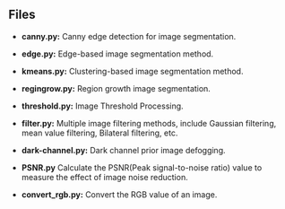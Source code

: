 ## Files
- **canny.py:** Canny edge detection for image segmentation.

- **edge.py:** Edge-based image segmentation method.

- **kmeans.py:** Clustering-based image segmentation method.

- **regingrow.py:** Region growth image segmentation.

- **threshold.py:** Image Threshold Processing.

- **filter.py:** Multiple image filtering methods, include Gaussian filtering, mean value filtering, Bilateral filtering, etc.

- **dark-channel.py:** Dark channel prior image defogging.

- **PSNR.py** Calculate the PSNR(Peak signal-to-noise ratio) value to measure the effect of image noise reduction.

- **convert_rgb.py:** Convert the RGB value of an image.
